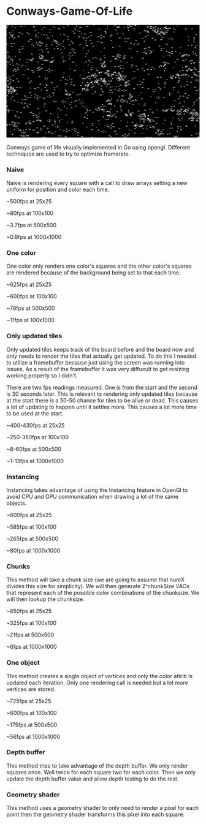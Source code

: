 # Conways-Game-Of-Life

![](example.gif)

Conways game of life visually implemented in Go using opengl. Different techniques are used to try to optimize framerate.

### Naive

Naive is rendering every square with a call to draw arrays setting a new uniform for position and color each time.

~500fps at 25x25

~80fps at 100x100

~3.7fps at 500x500

~0.8fps at 1000x1000

### One color

One color only renders one color's squares and the other color's squares are rendered because of the background being set to that each time.

~625fps at 25x25

~600fps at 100x100

~78fps at 500x500

~11fps at 100x1000

### Only updated tiles

Only updated tiles keeps track of the board before and the board now and only needs to render the tiles that actually get updated. To do this I needed to utilize a framebuffer because just using the screen was running into issues. As a result of the framebuffer it was very diffucult to get resizing working properly so I didn't.

There are two fps readings measured. One is from the start and the second is 30 seconds later. This is relevant to rendering only updated tiles because at the start there is a 50-50 chance for tiles to be alive or dead. This causes a lot of updating to happen until it settles more. This causes a lot more time to be used at the start.

~400-430fps at 25x25

~250-350fps at 100x100

~8-60fps at 500x500

~1-13fps at 1000x1000

### Instancing 

Instancing takes advantage of using the Instancing feature in OpenGl to avoid CPU and GPU communication when drawing a lot of the same objects. 

~600fps at 25x25

~585fps at 100x100

~265fps at 500x500

~80fps at 1000x1000

### Chunks

This method will take a chunk size (we are going to assume that numX divides this size for simplicity). We will then generate 2^chunkSize VAOs that represent each of the possible color combinations of the chunksize. We will then lookup the chunksize.

~650fps at 25x25

~325fps at 100x100

~21fps at 500x500

~6fps at 1000x1000 

### One object

This method creates a single object of vertices and only the color attrib is updated each iteration. Only one rendering call is needed but a lot more vertices are stored.

~725fps at 25x25

~600fps at 100x100

~175fps at 500x500

~56fps at 1000x1000

### Depth buffer

This method tries to take advantage of the depth buffer. We only render squares once. Well twice for each square two for each color. Then we only update the depth buffer value and allow depth testing to do the rest.

### Geometry shader

This method uses a geometry shader to only need to render a pixel for each point then the geometry shader transforms this pixel into each square.
